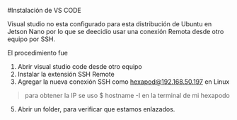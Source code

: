 #Instalación de VS CODE

Visual studio no esta configurado para esta distribución de Ubuntu en Jetson Nano por lo que se deecidio 
usar una conexión Remota desde otro equipo por SSH.

El procedimiento fue 

1. Abrir visual studio code desde otro equipo
2. Instalar la extensión SSH Remote
3. Agregar la nueva conexión SSH como hexapod@192.168.50.197 en Linux
 > para obtener la IP se uso $ hostname -I en la terminal de mi hexapodo
5. Abrir un folder, para verificar que estamos enlazados.
